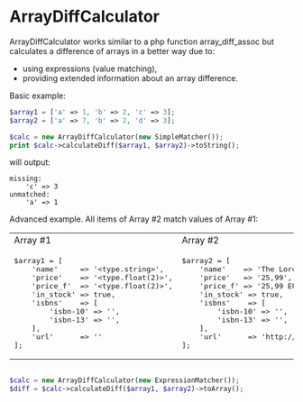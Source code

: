 # ArrayDiffCalculator

ArrayDiffCalculator works similar to a php function array_diff_assoc 
but calculates a difference of arrays in a better way due to:

* using expressions (value matching),
* providing extended information about an array difference.

Basic example:

```php
$array1 = ['a' => 1, 'b' => 2, 'c' => 3];
$array2 = ['a' => 7, 'b' => 2, 'd' => 3];

$calc = new ArrayDiffCalculator(new SimpleMatcher());
print $calc->calculateDiff($array1, $array2)->toString();
```

will output:

```
missing:
    'c' => 3
unmatched:
    'a' => 1
```


Advanced example. All items of Array #2 match values of Array #1:

<table>
<tr><td>Array #1</td><td>Array #2</td></tr>
<tr>
<td>
<pre lang="php">
$array1 = [
    'name'     => '&lt;type.string&gt;',
    'price'    => '&lt;type.float(2)&gt;',
    'price_f'  => '&lt;type.float(2)&gt;',
    'in_stock' => true,
    'isbns'    => [
        'isbn-10' => '',
        'isbn-13' => '',
    ],
    'url'      => '<type.link>'
];
</pre>
</td>
<td>
<pre lang="php">
$array2 = [
    'name'    => 'The Lord of the Rings',
    'price'   => '25,99',
    'price_f' => '25,99 EUR',
    'in_stock' => true,
    'isbns'    => [
        'isbn-10' => '',
        'isbn-13' => '',
    ],
    'url'      => 'http://book.book/LOTR'
];
</pre> 
</td>
</tr>
</table>

```php

$calc = new ArrayDiffCalculator(new ExpressionMatcher());
$diff = $calc->calculateDiff($array1, $array2)->toArray();
```
